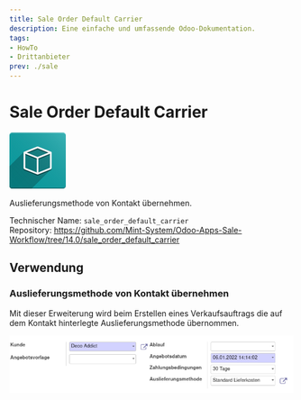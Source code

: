 ```yaml
---
title: Sale Order Default Carrier
description: Eine einfache und umfassende Odoo-Dokumentation.
tags:
- HowTo
- Drittanbieter
prev: ./sale
---
```

# Sale Order Default Carrier
![icon_oms_box](attachments/icon_oms_box.png)

Auslieferungsmethode von Kontakt übernehmen.

Technischer Name: `sale_order_default_carrier`\
Repository: <https://github.com/Mint-System/Odoo-Apps-Sale-Workflow/tree/14.0/sale_order_default_carrier>

## Verwendung

### Auslieferungsmethode von Kontakt übernehmen

Mit dieser Erweiterung wird beim Erstellen eines Verkaufsauftrags die auf dem Kontakt hinterlegte Auslieferungsmethode übernommen.

![](attachments/Sale%20Order%20Default%20Carrier.png)